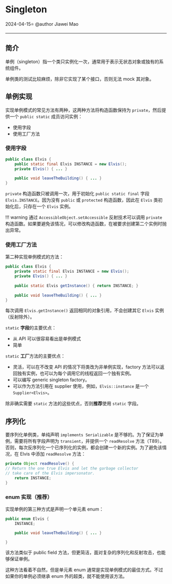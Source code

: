 # Singleton

2024-04-15⭐
@author Jiawei Mao
****

## 简介

单例（singleton）指一个类只实例化一次，通常用于表示无状态对象或独有的系统组件。

单例类的测试比较麻烦，除非它实现了某个接口，否则无法 mock 其对象。

## 单例实现

实现单例模式的常见方法有两种，这两种方法将构造函数保持为 `private`，然后提供一个 `public static` 成员访问实例：

- 使用字段
- 使用工厂方法

### 使用字段

```java
public class Elvis {
	public static final Elvis INSTANCE = new Elvis();
	private Elvis() { ... }
	
	public void leaveTheBuilding() { ... }
}
```

`private` 构造函数只被调用一次，用于初始化 `public static final` 字段 `Elvis.INSTANCE`。因为没有 `public` 或 `protected` 构造函数，因此在 `Elvis` 类初始化后，只存在一个 `Elvis` 实例。

!!! warning
    通过 `AccessibleObject.setAccessible` 反射技术可以调用 `private` 构造函数。如果要避免该情况，可以修改构造函数，在被要求创建第二个实例时抛出异常。

### 使用工厂方法

第二种实现单例模式的方法：

```java
public class Elvis {
	private static final Elvis INSTANCE = new Elvis();
	private Elvis() { ... }
	
	public static Elvis getInstance() { return INSTANCE; }
	
	public void leaveTheBuilding() { ... }
}
```

每次调用 `Elvis.getInstance()` 返回相同的对象引用，不会创建其它 `Elvis` 实例（反射除外）。

`static` **字段**的主要优点：

- 从 API 可以很容易看出是单例模式
- 简单

`static` **工厂**方法的主要优点：

- 灵活，可以在不改变 API 的情况下将类改为非单例实现，factory 方法可以返回独有实例，也可以为每个调用它的线程返回一个独有实例。
- 可以编写 generic singleton factory。
- 可以作为方法引用在 supplier 使用，例如，`Elvis::instance` 是一个 `Supplier<Elvis>`。

除非确实需要 `static` 方法的这些优点，否则**推荐**使用 `static` 字段。

## 序列化

要序列化单例类，单纯声明 `implements Serializable` 是不够的。为了保证为单例，需要将所有字段声明为 `transient`，并提供一个 `readResolve` 方法（T89）。否则，每次反序列化一个已序列化的实例，都会创建一个新的实例。为了避免该情况，在 Elvis 中添加 `readResolve` 方法：

```java
private Object readResolve() {
// Return the one true Elvis and let the garbage collector
// take care of the Elvis impersonator.
	return INSTANCE;
}
```

### enum 实现（推荐）

实现单例的第三种方式是声明一个单元素 enum：

```java
public enum Elvis {
    INSTANCE;

    public void leaveTheBuilding() { ... }

}
```

该方法类似于 public field 方法，但更简洁，面对复杂的序列化和反射攻击，也能够保证单例。

这种方法看着不自然，但是单元素 enum 通常是实现单例模式的最佳方式。不过如果你的单例必须继承 enum 外的超类，就不能使用该方法。

